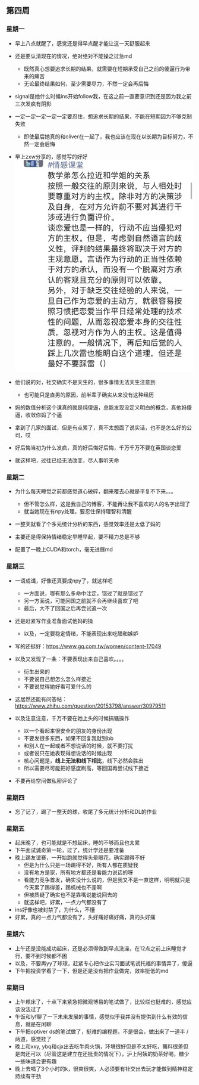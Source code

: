 ## 第四周

### 星期一

- 早上八点就醒了，感觉还是得早点醒才能让这一天舒服起来

- 还是要认清现在的情况，绝对绝对不能操之过急md
  - 既然真心想要追求长期的结果，就需要在短期承受自己之前的傻逼行为带来的痛苦
  - 无论最终结果如何，至少需要尽力，不然一定会再后悔
- signal是她什么时候ins开始follow我，在这之前一直要意识到还是因为我之前三次发疯有阴影
- 一定一定一定一定一定要忍住，想追求长期的结果，不能在短期因为不够克制失败
  - 即使最后她真的和oliver在一起了，我也应该在现在以长期为目标努力，不然一定会后悔

- 早上zxw分享的，感觉写的好好![3830e533bcf03796b30f6434592cf8e](./assets/3830e533bcf03796b30f6434592cf8e.jpg)

- 他们说的对，社交确实不是天生的，很多事情无法天生注意到
  - 也可能只是直男的原因，前半辈子确实从来没有这种经历

- 妈的数值分析这个课真的就是纯傻逼，总能发现没定义明白的概念，真他妈傻逼，收敛你妈了个逼
- 拿到了几家的面试，但是有点累了，真不太想面了说实话，也不是怎么好的公司，哎
- 好后悔当初为什么发疯，真的好后悔好后悔，千万千万不要在英国谈恋爱
- 就这样吧，过往已经无法改变，尽人事听天命

### 星期二

- 为什么每天睡觉之前都感觉道心破碎，翻来覆去心就是平复不下来。。。
  - 但不管怎么样，这是我自己的博客，不能再让我不喜欢的人的名字出现了
  - 就当她现在有npy处理，要忍住保持理智和清醒

- 一整天就看了个多元统计分析的东西，感觉效率还是太低了妈的
- 主要还是得保持情绪稳定早睡早起，要不精力总是不够
- 配置了一晚上CUDA和torch，毫无进展md

### 星期三

- 一语成谶，好像还真要成npy了，就这样吧
  - 一方面说，哪有那么多命中注定，错过了就是错过了
  - 另一方面说，可能回国之前就不会再继续喜欢了吧
  - 最后，大不了回国之后再尝试追一次
- 还是赶紧写作业准备面试他妈的操
  - 以及，一定要稳定情绪，不能表现出来吃醋和嫉妒
- 写的还挺好：https://www.gq.com.tw/women/content-17049

- 以及又发现了一条：不要表现出来自己喜欢。。。。
  - 衍生出来的
  - 不要说自己想怎么怎么样接近
  - 不要说觉得她好看可爱什么的
- 这居然还能有问答帖：https://www.zhihu.com/question/20153798/answer/30979511
- 以及注意注意，千万不要在她上头的时候搞骚操作
  - 以一个看起来很安全的朋友的身份出现
  - 不要发很多东西，如果不回复我就别bb
  - 和别人在一起或者不想说话的时候，就不要打扰
  - 或者说只在她表现得想说话的时候出现
  - 核心问题是，**线上无法和线下相比**，线下必然会胜出
  - 所以需要尽可能把好感度刷高，等回国再尝试线下接近
- 不要再给空间做私密评论了

### 星期四

- 忘了记了，踢了一整天的球，收尾了多元统计分析和DL的作业

### 星期五

- 起床晚了，也可能就是不想起床，睡的不够而且也太累
- 下午面试诚奇第一轮，过了，统计学还是要准备
- 晚上踢友谊赛，一开始跑就觉得头晕眼花，确实踢得不好
  - 但是为什么只是一场踢得不好，所有人都在质疑我
  - 没有地方是家，所有地方都还是看能力说话的呀
  - 看能力竞争首发，确实没什么说的，但是我又不是一直这样，明明就只是今天累了踢得差，踢机械也不差啊
  - 但被质疑了确实也不是靠嘴说能说回去的
  - 就这样吧，好累，一点力气都没有了
- ins好像也被封禁了，为什么，不懂
- 好累，真的一点力气都没有了，头好痛好痛好痛，真的头好痛

### 星期六

- 上午还是没能成功起床，还是必须得做到早点洗澡，在12点之前上床睡觉才行，要不到时候都不困
- 以及，不要再yy了球球，赶紧专心把作业实习面试笔试托福的事情弄了，傻逼
- 下午把投资学看了一下，但是还是没有把作业做完，效率挺低的md

### 星期日

- 上午赖床了，十点下来紧急把微观博易的笔试做了，比较烂也挺难的，感觉应该没法过了
- 午饭和lyf聊了一下未来发展的事情，感觉似乎我并没有提供到什么有效的信息，就是在闲聊
- 下午把optiver ds的笔试做了，挺难的编程题，不是很会，做出来了一道半 / 两道，感觉挂了
- 晚上和xxy, ybq和cjx出去吃牛肉火锅，环境很好但是不太好吃，蘸料很差但是肉还可以（尽管这是建立在还挺贵的情况下），沪上阿姨的奶茶好喝，糖少一些味道会更有趣
- 晚上去唱了3个小时的k，很爽很爽，人必须要有社交出去玩才能做到精神稳定持续有干劲
